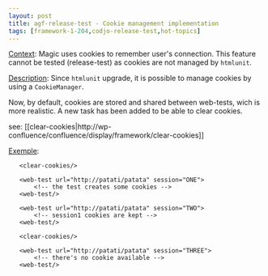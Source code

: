 ```yaml
---
layout: post
title: agf-release-test - Cookie management implementation
tags: [framework-1-204,codjo-release-test,hot-topics]
---
```

<u>Context</u>:
Magic uses cookies to remember user's connection. This feature cannot be tested (release-test) as cookies are not managed by ```htmlunit```. 

<u>Description</u>:
Since ```htmlunit``` upgrade, it is possible to manage cookies by using a ```CookieManager```.

Now, by default, cookies are stored and shared between web-tests, wich is more realistic.
A new task has been added to be able to clear cookies.
 
see: [[clear-cookies|http://wp-confluence/confluence/display/framework/clear-cookies]]

<u>Exemple</u>:
```
   <clear-cookies/>

   <web-test url="http://patati/patata" session="ONE">
       <!-- the test creates some cookies -->
   <web-test/>

   <web-test url="http://patati/patata" session="TWO">
       <!-- session1 cookies are kept -->
   <web-test/>

   <clear-cookies/>

   <web-test url="http://patati/patata" session="THREE">
       <!-- there's no cookie available -->
   <web-test/>   

```